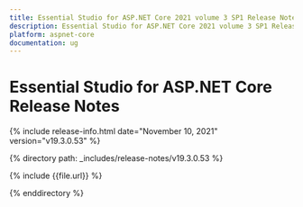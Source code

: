 ```yaml
---
title: Essential Studio for ASP.NET Core 2021 volume 3 SP1 Release Notes  
description: Essential Studio for ASP.NET Core 2021 volume 3 SP1 Release Notes  
platform: aspnet-core
documentation: ug
---
```


# Essential Studio for ASP.NET Core  Release Notes  

{% include release-info.html date="November 10, 2021"  version="v19.3.0.53" %} 


{% directory path: _includes/release-notes/v19.3.0.53 %}

{% include {{file.url}} %}

{% enddirectory %}